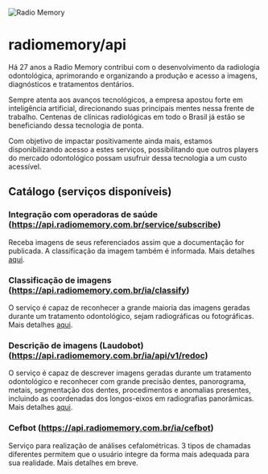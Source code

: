 ![Radio Memory](https://radiomemory.com.br/wp-content/uploads/2020/02/logo-site-com-borda.png)
# radiomemory/api

Há 27 anos a Radio Memory contribui com o desenvolvimento da radiologia odontológica, aprimorando e organizando a produção e acesso a imagens, diagnósticos e tratamentos dentários.

Sempre atenta aos avanços tecnológicos, a empresa apostou forte em inteligência artificial, direcionando suas principais mentes nessa frente de trabalho. Centenas de clínicas radiológicas em todo o Brasil já estão se beneficiando dessa tecnologia de ponta.

Com objetivo de impactar positivamente ainda mais, estamos disponibilizando acesso a estes serviços, possibilitando que outros players do mercado odontológico possam usufruir dessa tecnologia a um custo acessível.


## Catálogo (serviços disponíveis)

### Integração com operadoras de saúde (https://api.radiomemory.com.br/service/subscribe)
Receba imagens de seus referenciados assim que a documentação for publicada. A classificação da imagem também é informada. Mais detalhes [aqui](https://github.com/radiomemory/api/tree/main/service/subscribe).

### Classificação de imagens (https://api.radiomemory.com.br/ia/classify)
O serviço é capaz de reconhecer a grande maioria das imagens geradas durante um tratamento odontológico, sejam radiográficas ou fotográficas. Mais detalhes [aqui](https://github.com/radiomemory/api/tree/main/ia/classify).

### Descrição de imagens (Laudobot) (https://api.radiomemory.com.br/ia/api/v1/redoc)
O serviço é capaz de descrever imagens geradas durante um tratamento odontológico e reconhecer com grande precisão dentes, panorograma, metais, segmentação dos dentes, procedimentos e anomalias presentes, incluindo as coordenadas dos longos-eixos em radiografias panorâmicas. Mais detalhes [aqui](http://ai-api-load-balancer-1650350372.us-east-1.elb.amazonaws.com/redoc).

### Cefbot (https://api.radiomemory.com.br/ia/cefbot)
Serviço para realização de análises cefalométricas. 3 tipos de chamadas diferentes permitem que o usuário integre da forma mais adequada para sua realidade. Mais detalhes em breve.
